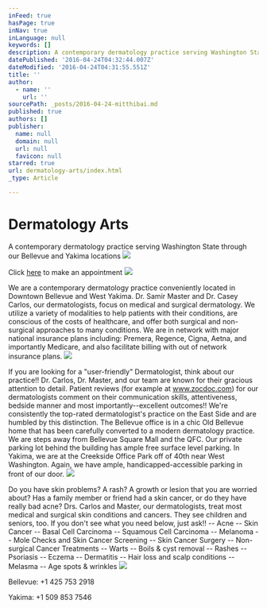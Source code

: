 ```yaml
---
inFeed: true
hasPage: true
inNav: true
inLanguage: null
keywords: []
description: A contemporary dermatology practice serving Washington State through our Bellevue and Yakima locations
datePublished: '2016-04-24T04:32:44.007Z'
dateModified: '2016-04-24T04:31:55.551Z'
title: ''
author:
  - name: ''
    url: ''
sourcePath: _posts/2016-04-24-mitthibai.md
published: true
authors: []
publisher:
  name: null
  domain: null
  url: null
  favicon: null
starred: true
url: dermatology-arts/index.html
_type: Article

---
```

# Dermatology Arts

A contemporary dermatology practice serving Washington State through our Bellevue and Yakima locations
![](https://s3-us-west-2.amazonaws.com/the-grid-img/p/4dc05421e614ec047a0e0f040e77548388952f90.jpg)

Click [here][0] to make an appointment
![](https://s3-us-west-2.amazonaws.com/the-grid-img/p/6f863a87c1694a25dad00374a8dc71768fdfe499.jpg)

We are a contemporary dermatology practice conveniently located in Downtown Bellevue and West Yakima. Dr. Samir Master and Dr. Casey Carlos, our dermatologists, focus on medical and surgical dermatology. We utilize a variety of modalities to help patients with their conditions, are conscious of the costs of healthcare, and offer both surgical and non-surgical approaches to many conditions. We are in network with major national insurance plans including: Premera, Regence, Cigna, Aetna, and importantly Medicare, and also facilitate billing with out of network insurance plans.
![](https://s3-us-west-2.amazonaws.com/the-grid-img/p/eedacee4865626050ab147f2b4ba79ca33921c25.jpg)

If you are looking for a "user-friendly" Dermatologist, think about our practice!! Dr. Carlos, Dr. Master, and our team are known for their gracious attention to detail. Patient reviews (for example at www.zocdoc.com) for our dermatologists comment on their communication skills, attentiveness, bedside manner and most importantly--excellent outcomes!! We're consistently the top-rated dermatologist's practice on the East Side and are humbled by this distinction. The Bellevue office is in a chic Old Bellevue home that has been carefully converted to a modern dermatology practice. We are steps away from Bellevue Square Mall and the QFC. Our private parking lot behind the building has ample free surface level parking. In Yakima, we are at the Creekside Office Park off of 40th near West Washington. Again, we have ample, handicapped-accessible parking in front of our door.
![](https://s3-us-west-2.amazonaws.com/the-grid-img/p/7303df82b0a435cddefe846c39cbf1c3e6908fb5.jpg)

Do you have skin problems? A rash? A growth or lesion that you are worried about? Has a family member or friend had a skin cancer, or do they have really bad acne? Drs. Carlos and Master, our dermatologists, treat most medical and surgical skin conditions and cancers. They see children and seniors, too. If you don't see what you need below, just ask!! -- Acne -- Skin Cancer -- Basal Cell Carcinoma -- Squamous Cell Carcinoma -- Melanoma -- Mole Checks and Skin Cancer Screening -- Skin Cancer Surgery -- Non-surgical Cancer Treatments -- Warts -- Boils & cyst removal -- Rashes -- Psoriasis -- Eczema -- Dermatitis -- Hair loss and scalp conditions -- Melasma -- Age spots & wrinkles
![](https://s3-us-west-2.amazonaws.com/the-grid-img/p/f1f76a036421b35ff486f7ed834acf877503bba5.jpg)

Bellevue: +1 425 753 2918

Yakima: +1 509 853 7546

[0]: http://www.zocdoc.com/practice/dermatology-arts-5508?referrerType=widget